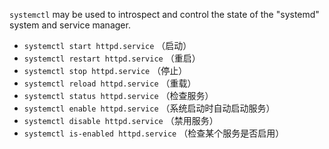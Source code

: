 `systemctl` may be used to introspect and control the state of the "systemd" system and service manager.

- `systemctl start httpd.service` （启动）
- `systemctl restart httpd.service` （重启）
- `systemctl stop httpd.service` （停止）
- `systemctl reload httpd.service` （重载）
- `systemctl status httpd.service` （检查服务）
- `systemctl enable httpd.service` （系统启动时自动启动服务）
- `systemctl disable httpd.service` （禁用服务）
- `systemctl is-enabled httpd.service` （检查某个服务是否启用）
